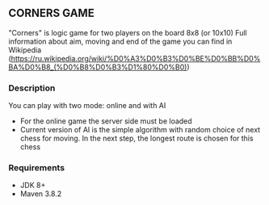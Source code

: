 ## CORNERS GAME
"Corners" is logic game for two players on the board 8x8 (or 10x10)
Full information about aim, moving and end of the game you can find in Wikipedia (https://ru.wikipedia.org/wiki/%D0%A3%D0%B3%D0%BE%D0%BB%D0%BA%D0%B8_(%D0%B8%D0%B3%D1%80%D0%B0))

### Description
You can play with two mode: online and with AI
* For the online game the server side must be loaded
* Current version of AI is the simple algorithm with random choice of next chess for moving.
In the next step, the longest route is chosen for this chess

### Requirements
* JDK 8+
* Maven 3.8.2